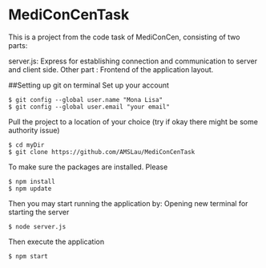 # MediConCenTask

This is a project from the code task of MediConCen, consisting of two parts:

server.js: Express for establishing connection and communication to server and client side.
Other part : Frontend of the application layout.



##Setting up git on terminal
Set up your account
```
$ git config --global user.name "Mona Lisa"
$ git config --global user.email "your email"
```
Pull the project to a location of your choice (try if okay there might be some authority issue)
```
$ cd myDir
$ git clone https://github.com/AMSLau/MediConCenTask
```

To make sure the packages are installed. Please
```
$ npm install
$ npm update
```

Then you may start running the application by:
Opening new terminal for starting the server
```
$ node server.js
```
Then execute the application
```
$ npm start
```
